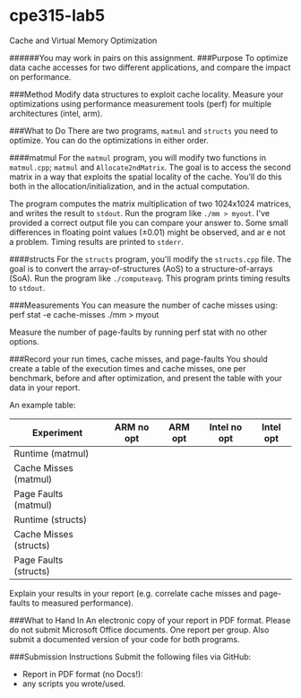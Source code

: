 # cpe315-lab5
Cache and Virtual Memory Optimization

######You may work in pairs on this assignment.
###Purpose
To optimize data cache accesses for two different applications, and compare 
the impact on performance.

###Method
Modify data structures to exploit cache locality. Measure your optimizations 
using performance measurement tools (perf) for multiple architectures 
(intel, arm).

###What to Do
There are two programs, `matmul` and `structs` you need to optimize. You can 
do the optimizations in either order.

####matmul
For the `matmul` program, you will modify two functions in `matmul.cpp`; 
`matmul` and `Allocate2ndMatrix`. The goal is to access the second matrix in 
a way that exploits the spatial locality of the cache. You'll do this both in 
the allocation/initialization, and in the actual computation.

The program computes the matrix multiplication of two 1024x1024 matrices, and 
writes the result to `stdout`. Run the program like `./mm > myout`. 
I've provided a correct output file you can compare your answer to. Some 
small differences in floating point values (±0.01) might be observed, and ar
e not a problem. Timing results are printed to `stderr`.

####structs
For the `structs` program, you'll modify the `structs.cpp` file. The goal is 
to convert the array-of-structures (AoS) to a structure-of-arrays (SoA). Run 
the program like `./computeavg`. This program prints timing results to `stdout`.

###Measurements
You can measure the number of cache misses using:
    perf stat -e cache-misses ./mm > myout

Measure the number of page-faults by running perf stat with no other options.

###Record your run times, cache misses, and page-faults
You should create a table of the execution times and cache misses, one per 
benchmark, before and after optimization, and present the table with your 
data in your report.

An example table:

Experiment | ARM no opt | ARM opt | Intel no opt | Intel opt
-----------|------------|---------|--------------|----------
Runtime (matmul) | | | |
Cache Misses (matmul) | | | |
Page Faults (matmul) | | | |
Runtime (structs) | | | |
Cache Misses (structs) | | | |
Page Faults (structs) | | | |

Explain your results in your report (e.g. correlate cache misses and 
    page-faults to measured performance).

###What to Hand In
An electronic copy of your report in PDF format. Please do not submit 
Microsoft Office documents. One report per group. Also submit a documented 
version of your code for both programs. 

###Submission Instructions
Submit the following files via GitHub:
  * Report in PDF format (no Docs!):
  * any scripts you wrote/used.

